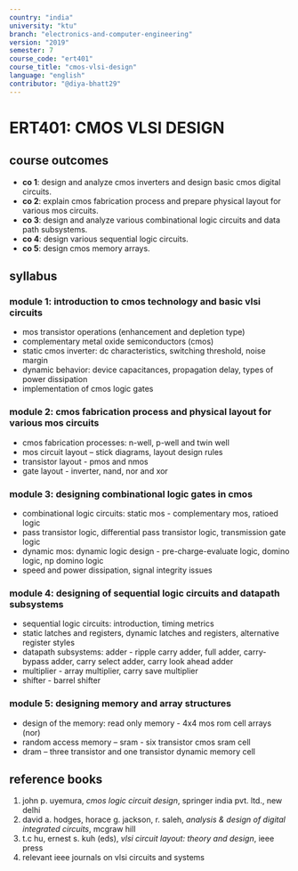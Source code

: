 ```yaml
---
country: "india"
university: "ktu"
branch: "electronics-and-computer-engineering"
version: "2019"
semester: 7
course_code: "ert401"
course_title: "cmos-vlsi-design"
language: "english"
contributor: "@diya-bhatt29"
---
```


# ERT401: CMOS VLSI DESIGN

## course outcomes

- **co 1**: design and analyze cmos inverters and design basic cmos digital circuits.  
- **co 2**: explain cmos fabrication process and prepare physical layout for various mos circuits.  
- **co 3**: design and analyze various combinational logic circuits and data path subsystems.  
- **co 4**: design various sequential logic circuits.  
- **co 5**: design cmos memory arrays.  

## syllabus

### module 1: introduction to cmos technology and basic vlsi circuits  
- mos transistor operations (enhancement and depletion type)  
- complementary metal oxide semiconductors (cmos)  
- static cmos inverter: dc characteristics, switching threshold, noise margin  
- dynamic behavior: device capacitances, propagation delay, types of power dissipation  
- implementation of cmos logic gates  

### module 2: cmos fabrication process and physical layout for various mos circuits  
- cmos fabrication processes: n-well, p-well and twin well  
- mos circuit layout – stick diagrams, layout design rules  
- transistor layout - pmos and nmos  
- gate layout - inverter, nand, nor and xor  

### module 3: designing combinational logic gates in cmos  
- combinational logic circuits: static mos - complementary mos, ratioed logic  
- pass transistor logic, differential pass transistor logic, transmission gate logic  
- dynamic mos: dynamic logic design - pre-charge-evaluate logic, domino logic, np domino logic  
- speed and power dissipation, signal integrity issues  

### module 4: designing of sequential logic circuits and datapath subsystems  
- sequential logic circuits: introduction, timing metrics  
- static latches and registers, dynamic latches and registers, alternative register styles  
- datapath subsystems: adder - ripple carry adder, full adder, carry-bypass adder, carry select adder, carry look ahead adder  
- multiplier - array multiplier, carry save multiplier  
- shifter - barrel shifter  

### module 5: designing memory and array structures  
- design of the memory: read only memory - 4x4 mos rom cell arrays (nor)  
- random access memory – sram - six transistor cmos sram cell  
- dram – three transistor and one transistor dynamic memory cell  

## reference books

1. john p. uyemura, *cmos logic circuit design*, springer india pvt. ltd., new delhi  
2. david a. hodges, horace g. jackson, r. saleh, *analysis & design of digital integrated circuits*, mcgraw hill  
3. t.c hu, ernest s. kuh (eds), *vlsi circuit layout: theory and design*, ieee press  
4. relevant ieee journals on vlsi circuits and systems  
